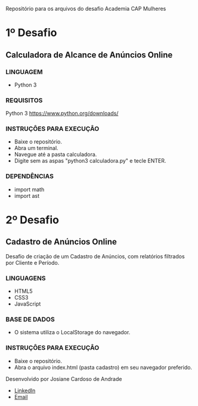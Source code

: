 Repositório para os arquivos do desafio Academia CAP Mulheres

# 1º Desafio

## Calculadora de Alcance de Anúncios Online

### LINGUAGEM
- Python 3

### REQUISITOS
 Python 3
 https://www.python.org/downloads/

### INSTRUÇÔES PARA EXECUÇÂO
- Baixe o repositório.
- Abra um terminal.
- Navegue até a pasta calculadora. 
- Digite sem as aspas "python3 calculadora.py" e tecle ENTER.

### DEPENDÊNCIAS
- import math
- import ast


# 2º Desafio

## Cadastro de Anúncios Online

Desafio de criação de um Cadastro de Anúncios, com relatórios filtrados por Cliente e Período.

### LINGUAGENS
- HTML5
- CSS3
- JavaScript

### BASE DE DADOS
- O sistema utiliza o LocalStorage do navegador.

### INSTRUÇÔES PARA EXECUÇÂO
- Baixe o repositório.
- Abra o arquivo index.html (pasta cadastro) em seu navegador preferido.

Desenvolvido por Josiane Cardoso de Andrade

- [LinkedIn](https://www.linkedin.com/in/josiane-andrade-745bbb212/)
- [Email](mailto:josi.c.andrade1988@gmail.com)

